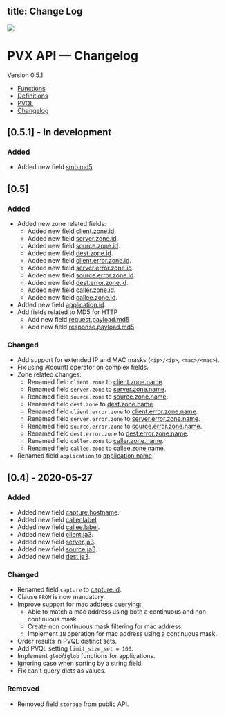 
title: Change Log
---
![](https://accedian.com/wp-content/themes/accedian/images/accedian-logo-gold.svg)

# PVX API — Changelog

Version 0.5.1

  - [Functions](functions)
  - [Definitions](definitions)
  - [PVQL](pvql)
  - [Changelog](changelog)

## \[0.5.1\] - In development

### Added

  - Added new field [smb.md5](./definitions#field-smb.md5)

## \[0.5\]

### Added

  - Added new zone related fields:
      - Added new field
        [client.zone.id](./definitions#field-client.zone.id).
      - Added new field
        [server.zone.id](./definitions#field-server.zone.id).
      - Added new field
        [source.zone.id](./definitions#field-source.zone.id).
      - Added new field
        [dest.zone.id](./definitions#field-dest.zone.id).
      - Added new field
        [client.error.zone.id](./definitions#field-client.error.zone.id).
      - Added new field
        [server.error.zone.id](./definitions#field-server.error.zone.id).
      - Added new field
        [source.error.zone.id](./definitions#field-source.error.zone.id).
      - Added new field
        [dest.error.zone.id](./definitions#field-dest.error.zone.id).
      - Added new field
        [caller.zone.id](./definitions#field-caller.zone.id).
      - Added new field
        [callee.zone.id](./definitions#field-callee.zone.id).
  - Added new field
    [application.id](./definitions#field-application.id).
  - Add fields related to MD5 for HTTP
      - Add new field
        [request.payload.md5](./definitions#field-request.payload.md5)
      - Add new field
        [response.payload.md5](./definitions#field-response.payload.md5)

### Changed

  - Add support for extended IP and MAC masks (`<ip>/<ip>`,
    `<mac>/<mac>`).
  - Fix using `#`(count) operator on complex fields.
  - Zone related changes:
      - Renamed field `client.zone` to
        [client.zone.name](./definitions#field-client.zone.name).
      - Renamed field `server.zone` to
        [server.zone.name](./definitions#field-server.zone.name).
      - Renamed field `source.zone` to
        [source.zone.name](./definitions#field-source.zone.name).
      - Renamed field `dest.zone` to
        [dest.zone.name](./definitions#field-dest.zone.name).
      - Renamed field `client.error.zone` to
        [client.error.zone.name](./definitions#field-client.error.zone.name).
      - Renamed field `server.error.zone` to
        [server.error.zone.name](./definitions#field-server.error.zone.name).
      - Renamed field `source.error.zone` to
        [source.error.zone.name](./definitions#field-source.error.zone.name).
      - Renamed field `dest.error.zone` to
        [dest.error.zone.name](./definitions#field-dest.error.zone.name).
      - Renamed field `caller.zone` to
        [caller.zone.name](./definitions#field-caller.zone.name).
      - Renamed field `callee.zone` to
        [callee.zone.name](./definitions#field-callee.zone.name).
  - Renamed field `application` to
    [application.name](./definitions#field-application.name).

## \[0.4\] - 2020-05-27

### Added

  - Added new field
    [capture.hostname](./definitions#field-capture.hostname).
  - Added new field [caller.label](./definitions#field-caller.label).
  - Added new field [callee.label](./definitions#field-callee.label).
  - Added new field [client.ja3](./definitions#field-client.ja3).
  - Added new field [server.ja3](./definitions#field-server.ja3).
  - Added new field [source.ja3](./definitions#field-source.ja3).
  - Added new field [dest.ja3](./definitions#field-dest.ja3).

### Changed

  - Renamed field `capture` to
    [capture.id](./definitions#field-capture.id).
  - Clause `FROM` is now mandatory.
  - Improve support for mac address querying:
      - Able to match a mac address using both a continuous and non
        continuous mask.
      - Create non continuous mask filtering for mac address.
      - Implement `IN` operation for mac address using a continuous
        mask.
  - Order results in PVQL distinct sets.
  - Add PVQL setting `limit_size_set = 100`.
  - Implement `glob`/`iglob` functions for applications.
  - Ignoring case when sorting by a string field.
  - Fix can't query dicts as values.

### Removed

  - Removed field `storage` from public API.
